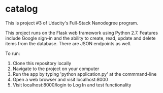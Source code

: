 # catalog

This is project #3 of Udacity's Full-Stack Nanodegree program.

This project runs on the Flask web framework using Python 2.7. Features include Google sign-in and the ability to create, read, update and delete items from the database. There are JSON endpoints as well.

To run:
1. Clone this repository locally
2. Navigate to the project on your computer
3. Run the app by typing 'python application.py' at the commmand-line
4. Open a web browser and visit localhost:8000
5. Visit localhost:8000/login to Log In and test functionality
